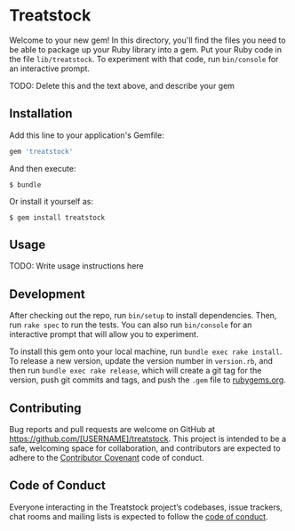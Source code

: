 # Treatstock

Welcome to your new gem! In this directory, you'll find the files you need to be able to package up your Ruby library into a gem. Put your Ruby code in the file `lib/treatstock`. To experiment with that code, run `bin/console` for an interactive prompt.

TODO: Delete this and the text above, and describe your gem

## Installation

Add this line to your application's Gemfile:

```ruby
gem 'treatstock'
```

And then execute:

    $ bundle

Or install it yourself as:

    $ gem install treatstock

## Usage

TODO: Write usage instructions here

## Development

After checking out the repo, run `bin/setup` to install dependencies. Then, run `rake spec` to run the tests. You can also run `bin/console` for an interactive prompt that will allow you to experiment.

To install this gem onto your local machine, run `bundle exec rake install`. To release a new version, update the version number in `version.rb`, and then run `bundle exec rake release`, which will create a git tag for the version, push git commits and tags, and push the `.gem` file to [rubygems.org](https://rubygems.org).

## Contributing

Bug reports and pull requests are welcome on GitHub at https://github.com/[USERNAME]/treatstock. This project is intended to be a safe, welcoming space for collaboration, and contributors are expected to adhere to the [Contributor Covenant](http://contributor-covenant.org) code of conduct.

## Code of Conduct

Everyone interacting in the Treatstock project’s codebases, issue trackers, chat rooms and mailing lists is expected to follow the [code of conduct](https://github.com/[USERNAME]/treatstock/blob/master/CODE_OF_CONDUCT.md).
